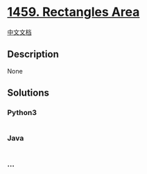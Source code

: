 # [1459. Rectangles Area](https://leetcode.com/problems/rectangles-area)

[中文文档](/solution/1400-1499/1459.Rectangles%20Area/README.md)

## Description

None

## Solutions

<!-- tabs:start -->

### **Python3**

```python

```

### **Java**

```java

```

### **...**

```

```

<!-- tabs:end -->
